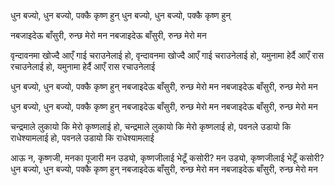 धुन बज्यो, धुन बज्यो, पक्कै कृष्ण हुन्
धुन बज्यो, धुन बज्यो, पक्कै कृष्ण हुन्

नबजाइदेऊ बाँसुरी, रुन्छ मेरो मन
नबजाइदेऊ बाँसुरी, रुन्छ मेरो मन

वृन्दावनमा खोज्दै आएँ गाई चराउनेलाई
हो, वृन्दावनमा खोज्दै आएँ गाई चराउनेलाई
हो, यमुनामा हेर्दै आएँ रास रचाउनेलाई
हो, यमुनामा हेर्दै आएँ रास रचाउनेलाई

धुन बज्यो, धुन बज्यो, पक्कै कृष्ण हुन्
नबजाइदेऊ बाँसुरी, रुन्छ मेरो मन
नबजाइदेऊ बाँसुरी, रुन्छ मेरो मन

धुन बज्यो, धुन बज्यो, पक्कै कृष्ण हुन्
नबजाइदेऊ बाँसुरी, रुन्छ मेरो मन
नबजाइदेऊ बाँसुरी, रुन्छ मेरो मन

चन्द्रमाले लुकायो कि मेरो कृष्णलाई
हो, चन्द्रमाले लुकायो कि मेरो कृष्णलाई
हो, पवनले उडायो कि राधेश्यामलाई
हो, पवनले उडायो कि राधेश्यामलाई

आऊ न, कृष्णजी, मनका पूजारी
मन उड्यो, कृष्णजीलाई भेटूँ कसोरी?
मन उड्यो, कृष्णजीलाई भेटूँ कसोरी?
धुन बज्यो, धुन बज्यो, पक्कै कृष्ण हुन्
नबजाइदेऊ बाँसुरी, रुन्छ मेरो मन
नबजाइदेऊ बाँसुरी, रुन्छ मेरो मन